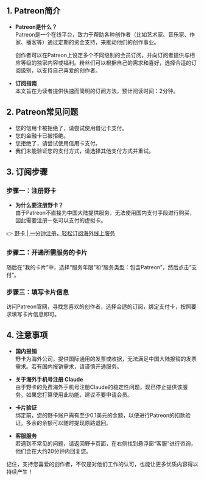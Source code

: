 ## 1. Patreon简介

- **Patreon是什么？**  
  Patreon是一个在线平台，致力于帮助各种创作者（比如艺术家、音乐家、作家、播客等）通过定期的资金支持，来推动他们的创作事业。

  创作者可以在Patreon上设定多个不同级别的会员订阅，并向订阅者提供与相应等级的独家内容或福利。粉丝们可以根据自己的需求和喜好，选择合适的订阅级别，以支持自己喜爱的创作者。

- **订阅指南**  
  本文旨在为读者提供快速而简明的订阅方法，预计阅读时间：2分钟。

## 2. Patreon常见问题

- 您的信用卡被拒绝了，请尝试使用借记卡支付。
- 您的金融卡已被拒绝。
- 您拒绝了，请尝试使用信用卡支付。
- 我们未能验证您的支付方式，请选择其他支付方式并重试。

## 3. 订阅步骤

### 步骤一：注册野卡

- **为什么要注册野卡？**  
  由于Patreon不直接为中国大陆提供服务，无法使用国内支付手段进行购买，因此需要注册一张可以支付的虚拟卡。

👉 [野卡 | 一分钟注册，轻松订阅海外线上服务](https://bit.ly/bewildcard)

### 步骤二：开通所需服务的卡片

随后在“我的卡片”中，选择“服务年限”和“服务类型：包含Patreon”，然后点击“支付”。

### 步骤三：填写卡片信息

访问Patreon官网，寻找您喜欢的创作者，选择合适的订阅，绑定支付卡，按照要求填写卡片信息即可。

## 4. 注意事项

- **国内报销**  
  野卡为海外公司，提供国际通用的发票或收据，无法满足中国大陆报销的发票需求。若有国内报销需求，请谨慎开通服务。

- **关于海外手机号注册 Claude**  
  由于野卡的免费海外手机号注册Claude的稳定性问题，现已停止提供该服务。如果您打算使用此功能，建议不要申请会员。

- **卡片验证**  
  绑定前，您的野卡账户需有至少0.1美元的余额，以便进行Patreon的扣款验证。多余的余额可以随时提现原路退回。

- **客服服务**  
  若遇到不常见的问题，请返回野卡页面，在右侧找到悬浮窗“客服”进行咨询，他们会在大约20分钟内回复您。

记住，支持您喜爱的创作者，不仅是对他们工作的认可，也能让更多优质内容得以持续产生！
